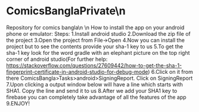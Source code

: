 # ComicsBanglaPrivate\n
Repository for comics bangla\n
\n
How to install the app on your android phone or emulator:
Steps:
1.Install android studio
2.Download the zip file of the project
3.Open the project from File->Open
4.Now you can install the project but to see the contents provide your sha-1 key to us
5.To get the sha-1 key look for the word gradle with an elephant picture on the top right corner of android studio(For further help: https://stackoverflow.com/questions/27609442/how-to-get-the-sha-1-fingerprint-certificate-in-android-studio-for-debug-mode)
6.Click on it from there ComicsBangla>Tasks>android>SigningReport. Click on SigningReport
7.Upon clicking a output window below will have a line which starts with SHA1. Copy the line and send it to us
8.After we add your SHA1 key to firebase you can completely take advantage of all the features of the app
9.ENJOY!
